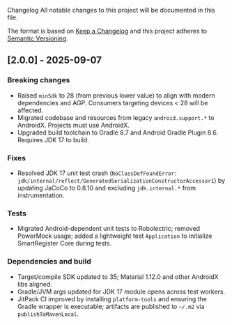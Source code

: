  Changelog
All notable changes to this project will be documented in this file.

The format is based on [Keep a Changelog](http://keepachangelog.com/en/1.0.0/)
and this project adheres to [Semantic Versioning](http://semver.org/spec/v2.0.0.html).

## [2.0.0] - 2025-09-07

### Breaking changes
- Raised `minSdk` to 28 (from previous lower value) to align with modern dependencies and AGP. Consumers targeting devices < 28 will be affected.
- Migrated codebase and resources from legacy `android.support.*` to AndroidX. Projects must use AndroidX.
- Upgraded build toolchain to Gradle 8.7 and Android Gradle Plugin 8.6. Requires JDK 17 to build.

### Fixes
- Resolved JDK 17 unit test crash (`NoClassDefFoundError: jdk/internal/reflect/GeneratedSerializationConstructorAccessor1`) by updating JaCoCo to 0.8.10 and excluding `jdk.internal.*` from instrumentation.

### Tests
- Migrated Android-dependent unit tests to Robolectric; removed PowerMock usage; added a lightweight test `Application` to initialize SmartRegister Core during tests.

### Dependencies and build
- Target/compile SDK updated to 35; Material 1.12.0 and other AndroidX libs aligned.
- Gradle/JVM args updated for JDK 17 module opens across test workers.
- JitPack CI improved by installing `platform-tools` and ensuring the Gradle wrapper is executable; artifacts are published to `~/.m2` via `publishToMavenLocal`.

